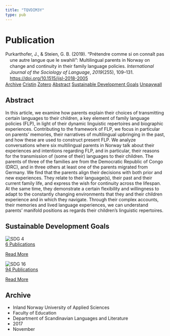 ```yaml
---
title: "TQVDIM3Y"
type: pub
---
```

<h1>Publication</h1>
<article id="csl-bib-container-TQVDIM3Y" class="csl-bib-container">
  <div class="csl-bib-body" style="line-height: 1.35; padding-left: 1em; text-indent:-1em;">
  <div class="csl-entry">Purkarthofer, J., &amp; Steien, G. B. (2019). &#x201C;Pr&#xE9;tendre comme si on conna&#xEE;t pas une autre langue que le swahili&#x201D;: Multilingual parents in Norway on change and continuity in their family language policies. <i>International Journal of the Sociology of Language</i>, <i>2019</i>(255), 109&#x2013;131. <a href="https://doi.org/10.1515/ijsl-2018-2005">https://doi.org/10.1515/ijsl-2018-2005</a></div>
</div>
  <div class="csl-bib-buttons">
    <a href="#taxonomy-article-TQVDIM3Y" class="csl-bib-button">Archive</a>
    <a href="https://app.cristin.no/results/show.jsf?id=1517446" alt="Cristin URL" class="csl-bib-button">Cristin</a>
    <a href="http://zotero.org/groups/5402882/items/TQVDIM3Y" alt="Zotero URL" class="csl-bib-button">Zotero</a>
    <a href="#abstract-article-TQVDIM3Y" class="csl-bib-button">Abstract</a>
    <a href="#sdg-article-TQVDIM3Y" class="csl-bib-button">Sustainable Development Goals</a>
    <a href="https://www.duo.uio.no/bitstream/10852/73873/2/Purkarthofer%2bSteien.pdf" class="csl-bib-button">Unpaywall</a>
  </div>
  <div id="csl-bib-meta-container-TQVDIM3Y"></div>
</article>
<div id="csl-bib-meta-TQVDIM3Y" class="csl-bib-meta">
  <article id="abstract-article-TQVDIM3Y" class="abstract-article">
    <h1>Abstract</h1>
    In this article, we examine how parents explain their choices of transmitting certain languages to their children, a key element of family language policies (FLP), in light of their dynamic linguistic repertoires and biographic experiences. Contributing to the framework of FLP, we focus in particular on parents’ memories, their narratives of multilingual upbringing in the past, and how these are used to construct present FLP. We analyze conversations where six multilingual parents in Norway talk about their experiences and intentions regarding FLP, and in particular, their reasons for the transmission of (some of their) languages to their children. The parents of three of the families are from the Democratic Republic of Congo (DRC), and in three others at least one of the parents migrated from Germany. We find that the parents align their decisions with both prior and new experiences. They relate to their language(s), their past and their current family life, and express the wish for continuity across the lifespan. At the same time, they demonstrate a certain flexibility and willingness to adapt to the constantly changing environments that they and their children experience and in which they navigate. Through their complex accounts, their memories and lived language experiences, we can understand parents’ manifold positions as regards their children’s linguistic repertoires.
  </article>
  <article id="sdg-article-TQVDIM3Y" class="sdg-article">
    <h1>Sustainable Development Goals</h1>
    <div class="sdg-container"><div id="sdg4" class="sdg"> <img src="{{< params subfolder >}}images/sdg/sdg04_en.png" class="image" alt="SDG 4"> <div class="sdg-overlay"> <a href="{{< params subfolder >}}en/archive/?sdg=4#archive" class="sdg-publication-count"><span>6</span> Publications</a> <p><a href="https://sdgs.un.org/goals/goal4" class="sdg-read-more">Read More</a></p> </div> </div> <div id="sdg16" class="sdg"> <img src="{{< params subfolder >}}images/sdg/sdg16_en.png" class="image" alt="SDG 16"> <div class="sdg-overlay"> <a href="{{< params subfolder >}}en/archive/?sdg=16#archive" class="sdg-publication-count"><span>94</span> Publications</a> <p><a href="https://sdgs.un.org/goals/goal16" class="sdg-read-more">Read More</a></p> </div> </div></div>
  </article>
  <article id="taxonomy-article-TQVDIM3Y" class="taxonomy-article">
    <h1>Archive</h1>
    <ul>
      <li>Inland Norway University of Applied Sciences</li>
      <li>Faculty of Education</li>
      <li>Department of Scandinavian Languages and Literature</li>
      <li>2017</li>
      <li>November</li>
    </ul>
  </article>
</div>

